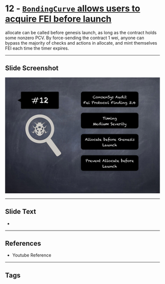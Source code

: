 
# 12 - [`BondingCurve` allows users to acquire FEI before launch](./`BondingCurve`%20allows%20users%20to%20acquire%20FEI%20before%20launch.md)

 allocate can be called before genesis launch, as long as the contract holds some nonzero PCV. By force-sending the contract 1 wei, anyone can bypass the majority of checks and actions in allocate, and mint themselves FEI each time the timer expires.


___
## Slide Screenshot
![012.png](../../images/7.%20Audit%20Findings%20101/012.png)
___
## Slide Text
- 
___
## References
- Youtube Reference
___
## Tags
